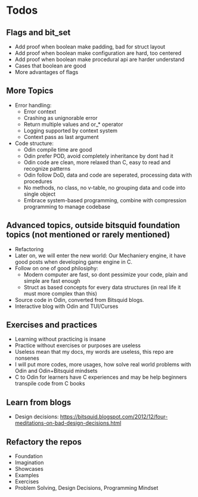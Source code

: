 # Todos

## Flags and bit_set
- Add proof when boolean make padding, bad for struct layout
- Add proof when boolean make configuration are hard, too centered
- Add proof when boolean make procedural api are harder understand
- Cases that boolean are good
- More advantages of flags


## More Topics
- Error handling:
    - Error context
    - Crashing as unignorable error
    - Return multiple values and or_* operator
    - Logging supported by context system
    - Context pass as last argument
- Code structure:
    - Odin compile time are good
    - Odin prefer POD, avoid completely inheritance by dont had it
    - Odin code are clean, more relaxed than C, easy to read and recognize patterns
    - Odin follow DoD, data and code are seperated, processing data with procedures
    - No methods, no class, no v-table, no grouping data and code into single object
    - Embrace system-based programming, combine with compression programming to manage codebase


## Advanced topics, outside bitsquid foundation topics (not mentioned or rarely mentioned)
- Refactoring
- Later on, we will enter the new world: Our Mechaniery engine, it have good posts when developing game engine in C.
- Follow on one of good philosiphy: 
    - Modern computer are fast, so dont pessimize your code, plain and simple are fast enough
    - Struct as based concepts for every data structures (in real life it must more complex than this)
- Source code in Odin, converted from Bitsquid blogs.
- Interactive blog with Odin and TUI/Curses


## Exercises and practices
- Learning without practicing is insane
- Practice without exercises or purposes are useless
- Useless mean that my docs, my words are useless, this repo are nonsenes
- I will put more codes, more usages, how solve real world problems with Odin and Odin+Bitsquid mindsets
- C to Odin for learners have C experiences and may be help beginners transpile code from C books


## Learn from blogs
- Design decisions: https://bitsquid.blogspot.com/2012/12/four-meditations-on-bad-design-decisions.html


## Refactory the repos
- Foundation
- Imagination
- Showcases
- Examples
- Exercises
- Problem Solving, Design Decisions, Programming Mindset